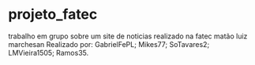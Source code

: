 # projeto_fatec
 trabalho em grupo sobre um site de noticias realizado na fatec matão luiz marchesan 
 Realizado por: GabrielFePL; Mikes77; SoTavares2; LMVieira1505; Ramos35.
